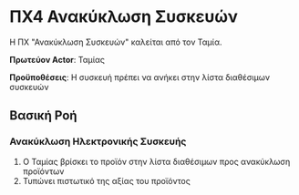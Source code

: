 # ΠΧ4 Ανακύκλωση Συσκευών

Η ΠΧ "Ανακύκλωση Συσκευών" καλείται από τον Ταμία.

**Πρωτεύον Actor**: Ταμίας

**Προϋποθέσεις**: Η συσκευή πρέπει να ανήκει στην λίστα διαθέσιμων συσκευών

## Βασική Ροή

### Ανακύκλωση Ηλεκτρονικής Συσκευής

1. Ο Ταμίας βρίσκει το προϊόν στην λίστα διαθέσιμων προς ανακύκλωση προϊόντων
2. Τυπώνει πιστωτικό της αξίας του προϊόντος